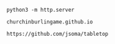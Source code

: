 ```
python3 -m http.server
```

```
churchinburlingame.github.io
```

```
https://github.com/jsoma/tabletop
```
